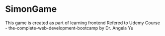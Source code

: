 # SimonGame
This game is created as part of learning frontend
Refered to Udemy Course - the-complete-web-development-bootcamp by Dr. Angela Yu
